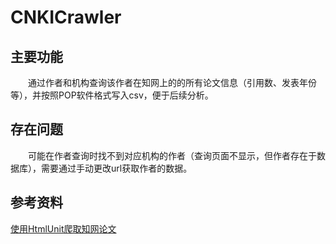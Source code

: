 # CNKICrawler   
## 主要功能
　　通过作者和机构查询该作者在知网上的的所有论文信息（引用数、发表年份等），并按照POP软件格式写入csv，便于后续分析。
## 存在问题
　　可能在作者查询时找不到对应机构的作者（查询页面不显示，但作者存在于数据库），需要通过手动更改url获取作者的数据。
## 参考资料  
[使用HtmlUnit爬取知网论文](https://blog.csdn.net/u010386139/article/details/79131443)